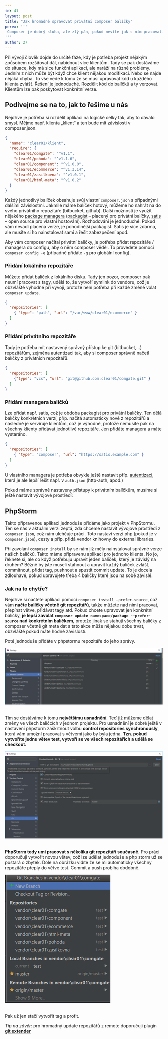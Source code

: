 ```yaml
---
id: 41
layout: post
title: "Jak hromadně spravovat privátní composer balíčky"
perex: '''
 Composer je dobrý sluha, ale zlý pán, pokud nevíte jak s ním pracovat. Podívejte se na naše workflow vývoje, kdy je dána plně modulární aplikace a ta se řídí závislostmi na konkrétních balíčků.
'''
author: 27
---
```

Při vývoji člověk dojde do určité fáze, kdy je potřeba projekt nějakým způsobem rozšiřovat dál, nabídnout více klientům. Tady se pak dostáváme do situace, kdy má sice funkční aplikaci, ale naráží na různé problémy. Jedním z nich může být když chce klient nějakou modifikaci. Nebo se najde nějaká chyba. To vše vede k tomu že se musí upravovat kód u každého klienta zvlášť. Řešení je jednoduché. Rozdělit kód do balíčků a ty verzovat. Klientům lze pak poskytovat konkrétní verze.

## Podívejme se na to, jak to řešíme u nás


Nejdříve je potřeba si rozdělit aplikaci na logické celky tak, aby to dávalo smysl. Mějme např. klienta „klient“ a ten bude mít závislosti v composer.json. 

```json
{
  "name": "clear01/klient",
  "require": {
    "clear01/comgate": "^v1.1",
    "clear01/pohoda": "^v1.1.6",
    "clear01/component": "^v1.0.0",
    "clear01/ecommerce": "^v1.3.14",
    "clear01/zasilkovna": "^v1.0.1",
    "clear01/html-meta": "^v1.0.2"
  }
}
```

Každý jednotlivý balíček obsahuje svůj vlastní `composer.json` s případnými dalšími závislostmi. Jakmile máme balíček hotový, můžeme ho nahrát na do svého privátního repozitáře (bitbucket, github). Další možností je využít nějakého [package managera](https://getcomposer.org/doc/articles/handling-private-packages-with-satis.md) ([packagist](https://packagist.com/) – placený pro privátní balíčky, [satis](https://github.com/composer/satis) – open source pro vlastní hostování). Rozhodování je jednoduché. Pokud vám nevadí placená verze, je pohodlnější packagist. Satis je sice zdarma, ale musíte si ho nainstalovat sami a řešit zabezpečení apod. 

Aby vám composer načítal privátní balíčky, je potřeba přidat repozitáře / managera do configu, aby o něm composer věděl. To provedete pomocí `composer config -e` (případně přidáte `-g` pro globální config).

### Přidání lokálního repozitáře


Můžete přidat balíček z lokálního disku. Tady jen pozor, composer pak neumí pracovat s tagy, udělá to, že vytvoří symlink do vendoru, což je obzvláště výhodné při vývoji, protože není potřeba při každé změně volat `composer update`.

```json
{
  "repositories": [
    { "type": "path", "url": "/var/www/clear01/ecommerce" }
  ]
}
```

### Přidání privátního repozitáře


Tady je potřeba mít nastavený správný přístup ke git (bitbucket,...) repozitářům, zejména autentizaci tak, aby si composer správně načetl balíčky z privátních repozitářů. 

```json
{
  "repositories": [
    {"type": "vcs", "url": "git@github.com:clear01/comgate.git" }
  ]
}
```

### Přidání managera balíčků


Lze přidat např. satis, což je obdoba packagist pro privátní balíčky. Ten dělá balíčky konkrétních verzí, příp. načítá automaticky nové z repozitářů a následně je servíruje klientům, což je výhodné, protože nemusíte pak na všechny klienty přidávat jednotlivé repozitáře. Jen přidáte managera a máte vystaráno.

```json
{
  "repositories": [
    { "type": "composer", "url": "https://satis.example.com" }
  ]
}
```

U vlastního managera je potřeba obvykle ještě nastavit příp. [autentizaci](https://getcomposer.org/doc/articles/handling-private-packages-with-satis.md#authentication), která je ale lepší řešit např. v `auth.json` (http-auth, apod.)

Pokud máme správně nastaveny přístupy k privátním balíčkům, musíme si ještě nastavit vývojové prostředí:

## PhpStorm


Takto připravenou aplikaci jednoduše přidáme jako projekt v PhpStormu. Ten se nás v aktuální verzi zeptá, zda chceme nastavit vývojové prostředí z `composer.json`, což nám ulehčuje práci. Toto nastaví verzi php (pokud je v `composer.json`), cesty a příp. přidá vendor knihovny do external libraries.



Při zavolání `composer install` by se nám již měly nainstalovat správné verze našich balíčků. Takto máme připravenu aplikaci pro jednoho klienta. No jo, řeknete si, ale co když potřebuju upravit jeden balíček, který je závislý na druhém? Běžně by jste museli stáhnout a upravit každý balíček zvlášť, commitnout, přidat tag, pushnout a spustit commit update. To je docela zdlouhavé, pokud upravujete třeba 4 balíčky které jsou na sobě závislé.

### Jak na to chytře?


Nejdříve si načtete aplikaci pomocí `composer install –prefer-source`, což vám **načte balíčky včetně git repozitářů**, takže můžete nad nimi pracovat, přepínat větve, přidávat tagy atd. Pokud chcete upravovat jen konkrétní balíčky, **je lepší zavolat `composer update namespace/package --prefer-source` nad konkrétním balíčkem**, protože jinak se stahují všechny balíčky z composer včetně git meta dat a tato akce může nějakou dobu trvat, obzvláště pokud máte hodně závislostí.

Poté jednoduše přidáte v phpstormu repozitáře do jeho správy. 

 <div class="text-center">
     <img src="/assets/images/posts/2017/composer/git.png">
 </div>
<br/>

Tím se dostáváme k tomu **největšímu usnadnění**. Teď již můžeme dělat změny ve všech balíčcích v jednom projektu. Pro usnadnění je dobré ještě v nastavení phpstorm zaškrtnout volbu **control repositories synchronously**, která vám umožní pracovat s větvemi jako by byla jedna. **Tzn. pokud vytvoříte jednu větev test, vytvoří se ve všech repozitářích a udělá se checkout.**
 
 <div class="text-center">
      <img src="/assets/images/posts/2017/composer/synchro.png">
  </div>
 <br/>

**PhpStorm tedy umí pracovat s několika git repozitáři současně.** Pro práci doporučuji vytvořit novou větev, což lze udělat jednoduše a php storm už se postará o zbytek. Dole na obrázku vidíte že se mi automaticky všechny repozitáře přeply do větve test. Commit a push probíha obdobně.
<div class="text-center">
     <img src="/assets/images/posts/2017/composer/branch.png">
 </div>
<br/>
 

Pak už jen stačí vytvořit tag a profit.

*Tip na závěr:* pro hromadný update repozitářů z remote doporučuji plugin **[git extender](https://plugins.jetbrains.com/plugin/7835-git-extender)**

